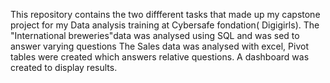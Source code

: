 This repository contains the two diffferent tasks that made up my capstone project for my Data analysis training at Cybersafe fondation( Digigirls).
The "International breweries"data was analysed using SQL and was sed to answer varying questions
The  Sales data was analysed with excel, Pivot tables  were created which answers relative questions. A dashboard was created to display results.
